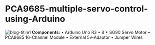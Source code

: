 # PCA9685-multiple-servo-control-using-Arduino
![blog-titile1](https://github.com/Circuit-Digest/PCA9685-multiple-servo-control-using-Arduino/assets/85298596/ff7cebc5-b324-4e81-a9f0-bb2a3d0806a6)
**Components:**
•	Arduino Uno R3
•	8 * SG90 Servo Motor
•	PCA9685 16-Channel Module
•	External 5v-Adaptor
•	Jumper Wires
